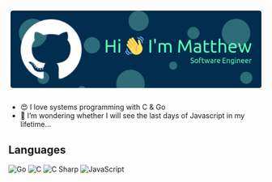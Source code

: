<h1 align="center">
  <img src="./github-header-image.png" />
</h1>

- 😍 I love systems programming with C & Go
- 🤔 I’m wondering whether I will see the last days of Javascript in my lifetime...

## Languages

![Go](https://img.shields.io/badge/-Go-2b2b2b?&logo=Go)
![C](https://img.shields.io/badge/-C-2b2b2b?&logo=C)
![C Sharp](https://img.shields.io/badge/-C%20Sharp-2b2b2b?&logo=Csharp)
![JavaScript](https://img.shields.io/badge/-Javascript-2b2b2b?&logo=Javascript)
